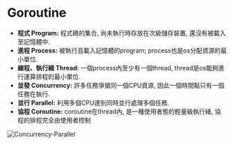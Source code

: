 # Goroutine

- **程式 Program:** 程式碼的集合, 尚未執行時存放在次級儲存裝置, 還沒有被載入至記憶體中.
- **進程 Process:** 被執行且載入記憶體的program; process也是os分配資源的最小單位.
- **線程、執行緒 Thread:** 一個process內至少有一個thread, thread是os能夠進行運算排程的最小單位.
- **並發 Concurrency:** 許多任務爭搶同一個CPU資源, 因此一個時間點只有一個任務在執行.
- **並行 Parallel:** 利用多個CPU達到同時並行處理多個任務.
- **協程 Coroutine:** coroutine在thread內, 是一種使用者態的輕量級執行緒, 協程的排程完全由使用者控制

![Concurrency-Parallel](https://techdifferences.com/wp-content/uploads/2017/12/Untitled.jpg)
